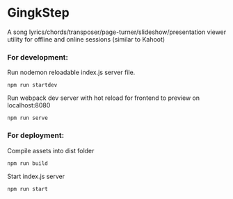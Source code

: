 # GingkStep

A song lyrics/chords/transposer/page-turner/slideshow/presentation viewer utility for offline and online sessions (similar to Kahoot)

### For development:

Run nodemon reloadable index.js server file.
```
npm run startdev
```

Run webpack dev server with hot reload for frontend to preview on localhost:8080
```
npm run serve
```


### For deployment:

Compile assets into dist folder
```
npm run build
```

Start index.js server
```
npm run start
```

